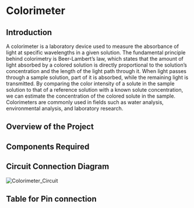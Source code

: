 # Colorimeter
## Introduction
A colorimeter is a laboratory device used to measure the absorbance of light at specific wavelengths in a given solution. The fundamental principle behind colorimetry is Beer-Lambert’s law, which states that the amount of light absorbed by a colored solution is directly proportional to the solution’s concentration and the length of the light path through it. When light passes through a sample solution, part of it is absorbed, while the remaining light is transmitted. By comparing the color intensity of a solute in the sample solution to that of a reference solution with a known solute concentration, we can estimate the concentration of the colored solute in the sample. Colorimeters are commonly used in fields such as water analysis, environmental analysis, and laboratory research. 
## Overview of the Project
## Components Required
## Circuit Connection Diagram

![Colorimeter_Circuit](https://github.com/lightningbolt0827/ShreyasM-TusharM_RISC_hai_tho_ISHK_hai/assets/109969895/67274c3d-f127-4e48-a6ae-a681b33005e1)


## Table for Pin connection
